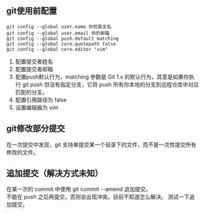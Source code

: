 ## git使用前配置
```
git config --global user.name 你的英文名
git config --global user.email 你的邮箱
git config --global push.default matching
git config --global core.quotepath false
git config --global core.editor "vim"
```
1. 配置提交者姓名
2. 配置提交者邮箱
3. 配置push默认行为，matching 参数是 Git 1.x 的默认行为，其意是如果你执行 git push 但没有指定分支，它将 push 所有你本地的分支到远程仓库中对应匹配的分支。
4. 配置引用路径为 false
5. 设置编辑器为 vim
## git修改部分提交
在一次提交中发现，git 支持单提交某一个目录下的文件，而不是一次性提交所有修改的文件。
## 追加提交（解决方式未知）
在某一次的 commit 中使用 git commit --amend 追加提交。  
不能在 push 之后再提交，否则会出现冲突。目前不知道怎么解决。
测试一下追加提交。